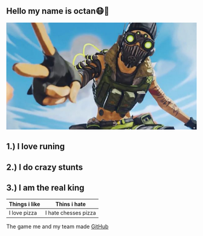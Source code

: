 ## Hello my name is octan:mask::metal:
![](frustrating-apex-legends-glitch-makes-octane-jump-endlessly.jpg)
## 1.) I love runing
## 2.) I do crazy stunts
## 3.) I am the real king
Things i like | Thins i hate
------------ | -------------
I love pizza  | I hate chesses pizza

The game me and my team made [GitHub](https://studio.code.org/projects/applab/GynH--d0vwPLvaIIE6-MmeEm4Op7G-kjyx1iM_G958s/edit)
